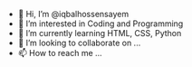 - 👋 Hi, I’m @iqbalhossensayem
- 👀 I’m interested in Coding and Programming 
- 🌱 I’m currently learning HTML, CSS, Python 
- 💞️ I’m looking to collaborate on ...
- 📫 How to reach me ...

<!---
iqbalhossensayem/iqbalhossensayem is a ✨ special ✨ repository because its `README.md` (this file) appears on your GitHub profile.
You can click the Preview link to take a look at your changes.
--->
